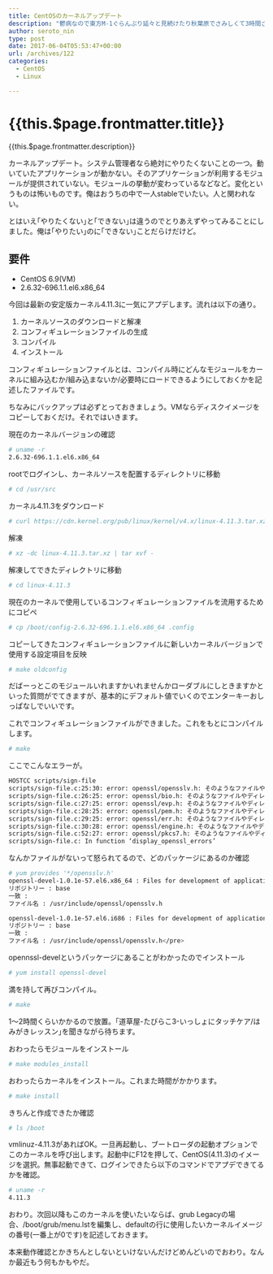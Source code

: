 ```yaml
---
title: CentOSのカーネルアップデート
description: "鬱病なので東方M-1ぐらんぷり延々と見続けたり秋葉原でさみしくて3時間さまよって結局何もせずはなまるうどんだけ食べて帰るみたいなことをしてます。そんな状態でLPIC 201の勉強としてカーネルアップデートをやってみたのでまとめておきます。"
author: seroto_nin
type: post
date: 2017-06-04T05:53:47+00:00
url: /archives/122
categories:
  - CentOS
  - Linux

---
```

# {{this.$page.frontmatter.title}}

<Date/><CategoriesPerPost/>

{{this.$page.frontmatter.description}}
  
<!--more-->
  
カーネルアップデート。システム管理者なら絶対にやりたくないことの一つ。動いていたアプリケーションが動かない。そのアプリケーションが利用するモジュールが提供されていない。モジュールの挙動が変わっているなどなど。変化というものは怖いものです。俺はおうちの中で一人stableでいたい。人と関われない。

とはいえ｢やりたくない｣と｢できない｣は違うのでとりあえずやってみることにしました。俺は｢やりたい｣のに｢できない｣ことだらけだけど。

## 要件

- CentOS 6.9(VM)
- 2.6.32-696.1.1.el6.x86_64

今回は最新の安定版カーネル4.11.3に一気にアプデします。流れは以下の通り。

1. カーネルソースのダウンロードと解凍
1. コンフィギュレーションファイルの生成
1. コンパイル
1. インストール

コンフィギュレーションファイルとは、コンパイル時にどんなモジュールをカーネルに組み込むか/組み込まないか/必要時にロードできるようにしておくかを記述したファイルです。

ちなみにバックアップは必ずとっておきましょう。VMならディスクイメージをコピーしておくだけ。それではいきます。

現在のカーネルバージョンの確認

```bash
# uname -r
2.6.32-696.1.1.el6.x86_64
```

rootでログインし、カーネルソースを配置するディレクトリに移動

```bash
# cd /usr/src
```

カーネル4.11.3をダウンロード

```bash
# curl https://cdn.kernel.org/pub/linux/kernel/v4.x/linux-4.11.3.tar.xz > linux-4.11.3.tar.xz
```

解凍

```bash
# xz -dc linux-4.11.3.tar.xz | tar xvf -
```

解凍してできたディレクトリに移動

```bash
# cd linux-4.11.3
```

現在のカーネルで使用しているコンフィギュレーションファイルを流用するためにコピペ

```bash
# cp /boot/config-2.6.32-696.1.1.el6.x86_64 .config
```

コピーしてきたコンフィギュレーションファイルに新しいカーネルバージョンで使用する設定項目を反映

```bash
# make oldconfig
```

だばーっとこのモジュールいれますかいれませんかローダブルにしときますかといった質問がでてきますが、基本的にデフォルト値でいくのでエンターキーおしっぱなしでいいです。

これでコンフィギュレーションファイルができました。これをもとにコンパイルします。

```bash
# make
```

ここでこんなエラーが。

```bash
HOSTCC scripts/sign-file
scripts/sign-file.c:25:30: error: openssl/opensslv.h: そのようなファイルやディレクトリはありません
scripts/sign-file.c:26:25: error: openssl/bio.h: そのようなファイルやディレクトリはありません
scripts/sign-file.c:27:25: error: openssl/evp.h: そのようなファイルやディレクトリはありません
scripts/sign-file.c:28:25: error: openssl/pem.h: そのようなファイルやディレクトリはありません
scripts/sign-file.c:29:25: error: openssl/err.h: そのようなファイルやディレクトリはありません
scripts/sign-file.c:30:28: error: openssl/engine.h: そのようなファイルやディレクトリはありません
scripts/sign-file.c:52:27: error: openssl/pkcs7.h: そのようなファイルやディレクトリはありません
scripts/sign-file.c: In function ‘display_openssl_errors’
```

なんかファイルがないって怒られてるので、どのパッケージにあるのか確認

```bash
# yum provides '*/opensslv.h'
openssl-devel-1.0.1e-57.el6.x86_64 : Files for development of applications which will use OpenSSL
リポジトリー : base
一致 :
ファイル名 : /usr/include/openssl/opensslv.h

openssl-devel-1.0.1e-57.el6.i686 : Files for development of applications which will use OpenSSL
リポジトリー : base
一致 :
ファイル名 : /usr/include/openssl/opensslv.h</pre>
```

opennssl-develというパッケージにあることがわかったのでインストール

```bash
# yum install openssl-devel
```

満を持して再びコンパイル。

```bash
# make
```

1～2時間くらいかかるので放置。｢道草屋-たびらこ3-いっしょにタッチケア/はみがきレッスン｣を聞きながら待ちます。

おわったらモジュールをインストール

```bash
# make modules_install
```

おわったらカーネルをインストール。これまた時間がかかります。

```bash
# make install
```

きちんと作成できたか確認

```bash
# ls /boot
```

vmlinuz-4.11.3があればOK。一旦再起動し、ブートローダの起動オプションでこのカーネルを呼び出します。起動中にF12を押して、CentOS(4.11.3)のイメージを選択。無事起動できて、ログインできたら以下のコマンドでアプデできてるかを確認。

```bash
# uname -r
4.11.3
```

おわり。次回以降もこのカーネルを使いたいならば、grub Legacyの場合、/boot/grub/menu.lstを編集し、defaultの行に使用したいカーネルイメージの番号(一番上が0です)を記述しておきます。

本来動作確認とかきちんとしないといけないんだけどめんどいのでおわり。なんか最近もう何もかもやだ。
